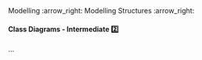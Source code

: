 <link rel="stylesheet" href="{{baseUrl}}/css/textbook.css">

<div class="website-content">

<div id="path">Modelling :arrow_right: Modelling Structures :arrow_right:</div>

<div id="title">

#### Class Diagrams - Intermediate :two:

</div>

<div id="body">

...

</div>

</div>
